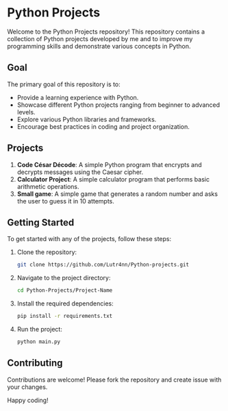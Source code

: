 # Python Projects

Welcome to the Python Projects repository! This repository contains a collection of Python projects developed by me and to improve my programming skills and demonstrate various concepts in Python.

## Goal

The primary goal of this repository is to:

- Provide a learning experience with Python.
- Showcase different Python projects ranging from beginner to advanced levels.
- Explore various Python libraries and frameworks.
- Encourage best practices in coding and project organization.

## Projects

1. **Code César Décode**: A simple Python program that encrypts and decrypts messages using the Caesar cipher.
2. **Calculator Project**: A simple calculator program that performs basic arithmetic operations.
3. **Small game**: A simple game that generates a random number and asks the user to guess it in 10 attempts.

## Getting Started

To get started with any of the projects, follow these steps:

1. Clone the repository:
   ```bash
   git clone https://github.com/Lutr4nn/Python-projects.git
   ```
2. Navigate to the project directory:
   ```bash
   cd Python-Projects/Project-Name
   ```
3. Install the required dependencies:
   ```bash
   pip install -r requirements.txt
   ```
4. Run the project:
   ```bash
   python main.py
   ```

## Contributing

Contributions are welcome! Please fork the repository and create issue with your changes.

Happy coding!
